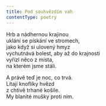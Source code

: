 ```yaml
---
title: Pod souhvězdím vah
contentType: poetry
---
```


<section>

Hrb a nádhernou krajinou  
uklání se pískání ve stromech,  
jako když si ulovený hmyz  
vychutnává bolest, aby až do krajnosti  
vyřízl něco z místa,  
na kterém jsme stáli.

</section>

<section>

A právě teď je noc, co trvá.  
Lítají knoflíky hvězd  
z chtivě trhané košile.  
My blanité mušky proti nim.

</section>
